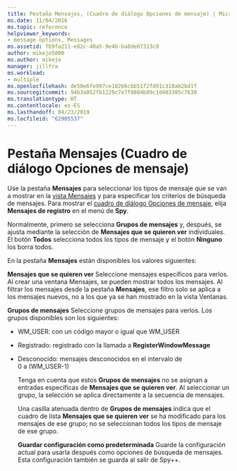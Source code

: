 ```yaml
---
title: Pestaña Mensajes, (Cuadro de diálogo Opciones de mensaje) | Microsoft Docs
ms.date: 11/04/2016
ms.topic: reference
helpviewer_keywords:
- message options, Messages
ms.assetid: fb9fa211-e82c-40a5-9e4b-ba8de07313c0
author: mikejo5000
ms.author: mikejo
manager: jillfra
ms.workload:
- multiple
ms.openlocfilehash: de50e6fe997ce10266cbb51f2fd91c318ab2bd1f
ms.sourcegitcommit: 94b3a052fb1229c7e7f8804b09c1d403385c7630
ms.translationtype: HT
ms.contentlocale: es-ES
ms.lasthandoff: 04/23/2019
ms.locfileid: "62905537"
---
```

# <a name="messages-tab-message-options-dialog-box"></a>Pestaña Mensajes (Cuadro de diálogo Opciones de mensaje)
Use la pestaña **Mensajes** para seleccionar los tipos de mensaje que se van a mostrar en la [vista Mensajes](../debugger/messages-view.md) y para especificar los criterios de búsqueda de mensajes. Para mostrar el [cuadro de diálogo Opciones de mensaje](../debugger/message-options-dialog-box.md), elija **Mensajes de registro** en el menú de **Spy**.

 Normalmente, primero se selecciona **Grupos de mensajes** y, después, se ajusta mediante la selección de **Mensajes que se quieren ver** individuales. El botón **Todos** selecciona todos los tipos de mensaje y el botón **Ninguno** los borra todos.

 En la pestaña **Mensajes** están disponibles los valores siguientes:

 **Mensajes que se quieren ver** Seleccione mensajes específicos para verlos. Al crear una ventana Mensajes, se pueden mostrar todos los mensajes. Al filtrar los mensajes desde la pestaña **Mensajes**, ese filtro solo se aplica a los mensajes nuevos, no a los que ya se han mostrado en la vista Ventanas.

 **Grupos de mensajes** Seleccione grupos de mensajes para verlos. Los grupos disponibles son los siguientes:

- WM_USER: con un código mayor o igual que WM_USER

- Registrado: registrado con la llamada a **RegisterWindowMessage**

- Desconocido: mensajes desconocidos en el intervalo de 0 a (WM_USER-1)

  Tenga en cuenta que estos **Grupos de mensajes** no se asignan a entradas específicas de **Mensajes que se quieren ver**. Al seleccionar un grupo, la selección se aplica directamente a la secuencia de mensajes.

  Una casilla atenuada dentro de **Grupos de mensajes** indica que el cuadro de lista **Mensajes que se quieren ver** se ha modificado para los mensajes de ese grupo; no se seleccionan todos los tipos de mensaje de ese grupo.

  **Guardar configuración como predeterminada** Guarde la configuración actual para usarla después como opciones de búsqueda de mensajes. Esta configuración también se guarda al salir de Spy++.